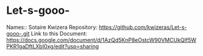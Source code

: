 # Let-s-gooo-

Names:: Sotaire Kwizera
Repository: https://github.com/kwizeras/Let-s-gooo-.git
Link to this Document: https://docs.google.com/document/d/1AzQd5KnP8eOstcW90VMCUkQIf5WPKR1gaDftLXbI0xg/edit?usp=sharing

